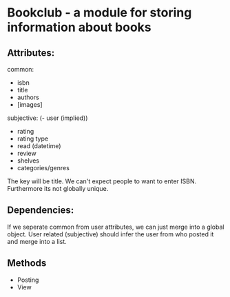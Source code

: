 # Bookclub - a module for storing information about books

## Attributes:

common:
- isbn
- title
- authors
- [images]

subjective:
(- user (implied))
- rating
- rating type
- read (datetime)
- review
- shelves
- categories/genres

The key will be title. We can't expect people to want to enter
ISBN. Furthermore its not globally unique.

## Dependencies:

If we seperate common from user attributes, we can just merge into a
global object. User related (subjective) should infer the user from
who posted it and merge into a list.

## Methods

- Posting
- View

